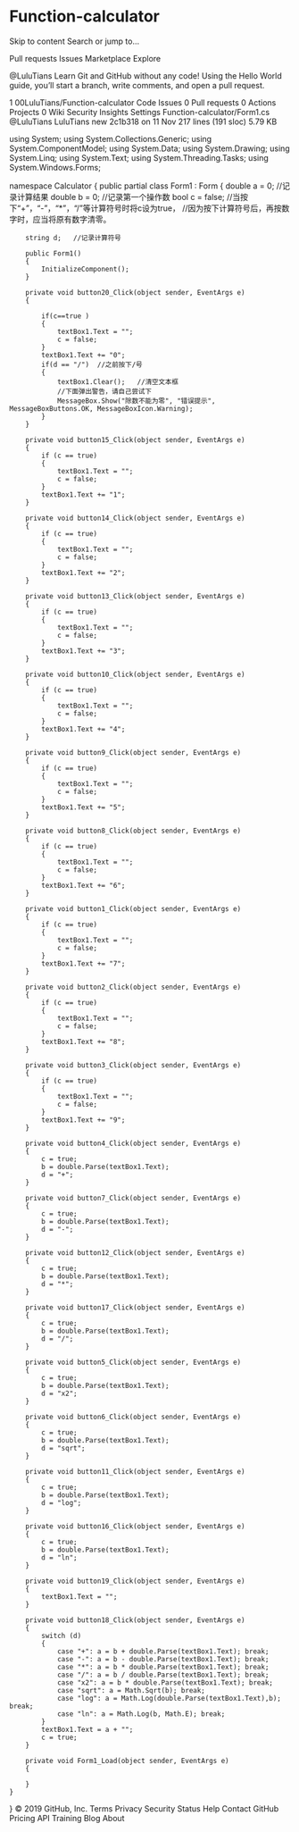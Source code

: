 # Function-calculator
Skip to content
Search or jump to…

Pull requests
Issues
Marketplace
Explore
 
@LuluTians 
Learn Git and GitHub without any code!
Using the Hello World guide, you’ll start a branch, write comments, and open a pull request.


1
00LuluTians/Function-calculator
 Code Issues 0 Pull requests 0 Actions Projects 0 Wiki Security Insights Settings
Function-calculator/Form1.cs
@LuluTians LuluTians new
2c1b318 on 11 Nov
217 lines (191 sloc)  5.79 KB
  
using System;
using System.Collections.Generic;
using System.ComponentModel;
using System.Data;
using System.Drawing;
using System.Linq;
using System.Text;
using System.Threading.Tasks;
using System.Windows.Forms;

namespace Calculator
{
    public partial class Form1 : Form
    {
        double a = 0;   //记录计算结果
        double b = 0;   //记录第一个操作数
        bool c = false;  //当按下“+”，“-”，“*”，“/”等计算符号时将c设为true，
                         //因为按下计算符号后，再按数字时，应当将原有数字清零。

        string d;   //记录计算符号

        public Form1()
        {
            InitializeComponent();
        }

        private void button20_Click(object sender, EventArgs e)
        {

            if(c==true )
            {
                textBox1.Text = "";
                c = false;
            }
            textBox1.Text += "0";
            if(d == "/")  //之前按下/号
            {
                textBox1.Clear();   //清空文本框
                //下面弹出警告，请自己尝试下
                MessageBox.Show("除数不能为零", "错误提示", MessageBoxButtons.OK, MessageBoxIcon.Warning);
            }
        }

        private void button15_Click(object sender, EventArgs e)
        {
            if (c == true)
            {
                textBox1.Text = "";
                c = false;
            }
            textBox1.Text += "1";
        }

        private void button14_Click(object sender, EventArgs e)
        {
            if (c == true)
            {
                textBox1.Text = "";
                c = false;
            }
            textBox1.Text += "2";
        }

        private void button13_Click(object sender, EventArgs e)
        {
            if (c == true)
            {
                textBox1.Text = "";
                c = false;
            }
            textBox1.Text += "3";
        }

        private void button10_Click(object sender, EventArgs e)
        {
            if (c == true)
            {
                textBox1.Text = "";
                c = false;
            }
            textBox1.Text += "4";
        }

        private void button9_Click(object sender, EventArgs e)
        {
            if (c == true)
            {
                textBox1.Text = "";
                c = false;
            }
            textBox1.Text += "5";
        }

        private void button8_Click(object sender, EventArgs e)
        {
            if (c == true)
            {
                textBox1.Text = "";
                c = false;
            }
            textBox1.Text += "6";
        }

        private void button1_Click(object sender, EventArgs e)
        {
            if (c == true)
            {
                textBox1.Text = "";
                c = false;
            }
            textBox1.Text += "7";
        }

        private void button2_Click(object sender, EventArgs e)
        {
            if (c == true)
            {
                textBox1.Text = "";
                c = false;
            }
            textBox1.Text += "8";
        }

        private void button3_Click(object sender, EventArgs e)
        {
            if (c == true)
            {
                textBox1.Text = "";
                c = false;
            }
            textBox1.Text += "9";
        }

        private void button4_Click(object sender, EventArgs e)
        {
            c = true;
            b = double.Parse(textBox1.Text);
            d = "+";
        }

        private void button7_Click(object sender, EventArgs e)
        {
            c = true;
            b = double.Parse(textBox1.Text);
            d = "-";
        }

        private void button12_Click(object sender, EventArgs e)
        {
            c = true;
            b = double.Parse(textBox1.Text);
            d = "*";
        }

        private void button17_Click(object sender, EventArgs e)
        {
            c = true;
            b = double.Parse(textBox1.Text);
            d = "/";
        }

        private void button5_Click(object sender, EventArgs e)
        {
            c = true;
            b = double.Parse(textBox1.Text);
            d = "x2";
        }

        private void button6_Click(object sender, EventArgs e)
        {
            c = true;
            b = double.Parse(textBox1.Text);
            d = "sqrt";
        }

        private void button11_Click(object sender, EventArgs e)
        {
            c = true;
            b = double.Parse(textBox1.Text);
            d = "log";
        }

        private void button16_Click(object sender, EventArgs e)
        {
            c = true;
            b = double.Parse(textBox1.Text);
            d = "ln";
        }

        private void button19_Click(object sender, EventArgs e)
        {
            textBox1.Text = "";
        }

        private void button18_Click(object sender, EventArgs e)
        {
            switch (d)
            {
                case "+": a = b + double.Parse(textBox1.Text); break;
                case "-": a = b - double.Parse(textBox1.Text); break;
                case "*": a = b * double.Parse(textBox1.Text); break;
                case "/": a = b / double.Parse(textBox1.Text); break;
                case "x2": a = b * double.Parse(textBox1.Text); break;
                case "sqrt": a = Math.Sqrt(b); break;
                case "log": a = Math.Log(double.Parse(textBox1.Text),b); break;
                case "ln": a = Math.Log(b, Math.E); break;
            }
            textBox1.Text = a + "";
            c = true;
        }

        private void Form1_Load(object sender, EventArgs e)
        {

        }
    }
}
© 2019 GitHub, Inc.
Terms
Privacy
Security
Status
Help
Contact GitHub
Pricing
API
Training
Blog
About
